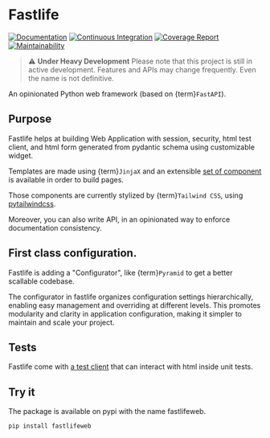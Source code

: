# Fastlife

[![Documentation](https://github.com/mardiros/fastlife/actions/workflows/gh-pages.yml/badge.svg)](https://mardiros.github.io/fastlife/)
[![Continuous Integration](https://github.com/mardiros/fastlife/actions/workflows/main.yml/badge.svg)](https://github.com/mardiros/fastlife/actions/workflows/main.yml)
[![Coverage Report](https://codecov.io/gh/mardiros/fastlife/graph/badge.svg?token=DTpi73d7mf)](https://codecov.io/gh/mardiros/fastlife)
[![Maintainability](https://api.codeclimate.com/v1/badges/94d107797b15b5e8843e/maintainability)](https://codeclimate.com/github/mardiros/fastlife/maintainability)

> ⚠️ **Under Heavy Development**
> Please note that this project is still in active development. Features and APIs may change frequently.
> Even the name is not definitive.

An opinionated Python web framework (based on {term}`FastAPI`).

## Purpose

Fastlife helps at building Web Application with session, security, html test client,
and html form generated from pydantic schema using customizable widget.

Templates are made using {term}`JinjaX` and an extensible [set of
component](https://mardiros.github.io/fastlife/components/index.html) is available
in order to build pages.

Those components are currently stylized by {term}`Tailwind CSS`,
using [pytailwindcss](https://github.com/timonweb/pytailwindcss).

Moreover, you can also write API, in an opinionated way to enforce documentation
consistency.


## First class configuration.

Fastlife is adding a "Configurator", like {term}`Pyramid` to get a better scallable codebase.

The configurator in fastlife organizes configuration settings hierarchically,
enabling easy management and overriding at different levels.
This promotes modularity and clarity in application configuration, making it simpler
to maintain and scale your project.


## Tests

Fastlife come with [a test client](https://mardiros.github.io/fastlife/develop/fastlife/fastlife.testing.testclient.html) that can interact with html inside unit tests.


## Try it

The package is available on pypi with the name fastlifeweb.

```bash
pip install fastlifeweb
```
